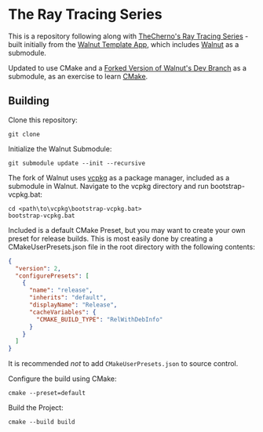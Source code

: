# The Ray Tracing Series

This is a repository following along with [TheCherno's Ray Tracing Series](https://www.youtube.com/playlist?list=PLlrATfBNZ98edc5GshdBtREv5asFW3yXl) - built initially from the [Walnut Template App](https://github.com/StudioCherno/WalnutAppTemplate), which includes [Walnut](https://github.com/StudioCherno/Walnut/) as a submodule. 

Updated to use CMake and a [Forked Version of Walnut's Dev Branch](https://github.com/PatrickMiller728/Walnut/tree/cmake) as a submodule, as an exercise to learn [CMake](https://cmake.org/cmake/help/latest/).

## Building
Clone this repository:
```commandline
git clone
```

Initialize the Walnut Submodule:
```commandline
git submodule update --init --recursive
```

The fork of Walnut uses [vcpkg](https://learn.microsoft.com/en-us/vcpkg/get_started/overview) as a package manager, included as a submodule in Walnut.
Navigate to the vcpkg directory and run bootstrap-vcpkg.bat:
```commandline
cd <path\to\vcpkg\bootstrap-vcpkg.bat>
bootstrap-vcpkg.bat
```

Included is a default CMake Preset, but you may want to create your own preset for release builds.
This is most easily done by creating a CMakeUserPresets.json file in the root directory with the following contents:
```json
{
  "version": 2,
  "configurePresets": [
    {
      "name": "release",
      "inherits": "default",
      "displayName": "Release",
      "cacheVariables": {
        "CMAKE_BUILD_TYPE": "RelWithDebInfo"
      }
    }
  ]
}
```

It is recommended *not* to add `CMakeUserPresets.json` to source control.

Configure the build using CMake:
```commandline
cmake --preset=default
```
Build the Project:
```commandline
cmake --build build
```
